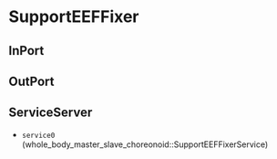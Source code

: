 # SupportEEFFixer

## InPort

## OutPort

## ServiceServer
- `service0` (whole_body_master_slave_choreonoid::SupportEEFFixerService)